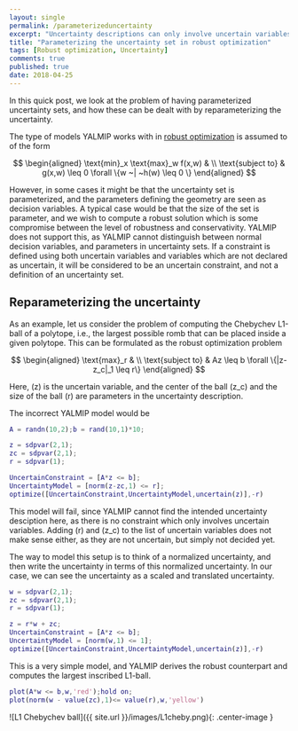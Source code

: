 ```yaml
---
layout: single
permalink: /parameterizeduncertainty
excerpt: "Uncertainty descriptions can only involve uncertain variables, so how can they be parameterized?"
title: "Parameterizing the uncertainty set in robust optimization"
tags: [Robust optimization, Uncertainty]
comments: true
published: true
date: 2018-04-25
---
```


In this quick post, we look at the problem of having parameterized uncertainty sets, and how these can be dealt with by reparameterizing the uncertainty.

The type of models YALMIP works with in [robust optimization](/tutorial/robustoptimization) is assumed to of the form 

$$
\begin{aligned}
\text{min}_x \text{max}_w f(x,w) & \\
\text{subject to} & g(x,w) \leq 0 \forall \{w ~| ~h(w) \leq 0 \}
\end{aligned}
$$

However, in some cases it might be that the uncertainty set is parameterized, and the parameters defining the geometry are seen as decision variables. A typical case would be that the size of the set is parameter, and we wish to compute a robust solution which is some compromise between the level of robustness and conservativity. YALMIP does not support this, as YALMIP cannot distinguish between normal decision variables, and parameters in uncertainty sets. If a constraint is defined using both uncertain variables and variables which are not declared as uncertain, it will be considered to be an uncertain constraint, and not a definition of an uncertainty set.

## Reparameterizing the uncertainty

As an example, let us consider the problem of computing the Chebychev L1-ball of a polytope, i.e., the largest possible romb that can be placed inside a given polytope. This can be formulated as the robust optimization problem

$$
\begin{aligned}
\text{max}_r & \\
\text{subject to} & Az \leq b \forall \{|z-z_c|_1 \leq r\}
\end{aligned}
$$

Here, \(z\) is the uncertain variable, and the center of the ball \(z_c\) and the size of the ball \(r\) are parameters in the uncertainty description.

The incorrect YALMIP model would be

````matlab
A = randn(10,2);b = rand(10,1)*10;

z = sdpvar(2,1);
zc = sdpvar(2,1);
r = sdpvar(1);

UncertainConstraint = [A*z <= b];
UncertaintyModel = [norm(z-zc,1) <= r];
optimize([UncertainConstraint,UncertaintyModel,uncertain(z)],-r)
````

This model will fail, since YALMIP cannot find the intended uncertainty desciption here, as there is no constraint which only involves uncertain variables. Adding \(r\) and \(z_c\) to the list of uncertain variables does not make sense either, as they are not uncertain, but simply not decided yet.

The way to model this setup is to think of a normalized uncertainty, and then write the uncertainty in terms of this normalized uncertainty. In our case, we can see the uncertainty as a scaled and translated uncertainty.

````matlab
w = sdpvar(2,1);
zc = sdpvar(2,1);
r = sdpvar(1);

z = r*w + zc;
UncertainConstraint = [A*z <= b];
UncertaintyModel = [norm(w,1) <= 1];
optimize([UncertainConstraint,UncertaintyModel,uncertain(z)],-r)
````

This is a very simple model, and YALMIP derives the robust counterpart and computes the largest inscribed L1-ball.

````matlab
plot(A*w <= b,w,'red');hold on;
plot(norm(w - value(zc),1)<= value(r),w,'yellow')
````

![L1 Chebychev ball]({{ site.url }}/images/L1cheby.png){: .center-image }
